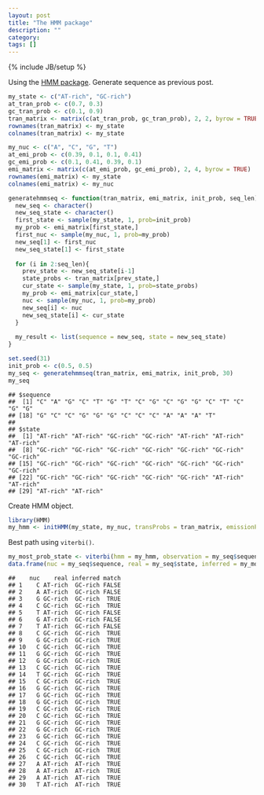 ```yaml
---
layout: post
title: "The HMM package"
description: ""
category: 
tags: []
---
```

{% include JB/setup %}

Using the [HMM package](https://cran.r-project.org/web/packages/HMM/index.html). Generate sequence as previous post.

``` r
my_state <- c("AT-rich", "GC-rich")
at_tran_prob <- c(0.7, 0.3)
gc_tran_prob <- c(0.1, 0.9)
tran_matrix <- matrix(c(at_tran_prob, gc_tran_prob), 2, 2, byrow = TRUE)
rownames(tran_matrix) <- my_state
colnames(tran_matrix) <- my_state

my_nuc <- c("A", "C", "G", "T")
at_emi_prob <- c(0.39, 0.1, 0.1, 0.41)
gc_emi_prob <- c(0.1, 0.41, 0.39, 0.1)
emi_matrix <- matrix(c(at_emi_prob, gc_emi_prob), 2, 4, byrow = TRUE)
rownames(emi_matrix) <- my_state
colnames(emi_matrix) <- my_nuc

generatehmmseq <- function(tran_matrix, emi_matrix, init_prob, seq_len){
  new_seq <- character()
  new_seq_state <- character()
  first_state <- sample(my_state, 1, prob=init_prob)
  my_prob <- emi_matrix[first_state,]
  first_nuc <- sample(my_nuc, 1, prob=my_prob)
  new_seq[1] <- first_nuc
  new_seq_state[1] <- first_state
  
  for (i in 2:seq_len){
    prev_state <- new_seq_state[i-1]
    state_probs <- tran_matrix[prev_state,]
    cur_state <- sample(my_state, 1, prob=state_probs)
    my_prob <- emi_matrix[cur_state,]
    nuc <- sample(my_nuc, 1, prob=my_prob)
    new_seq[i] <- nuc
    new_seq_state[i] <- cur_state
  }
  
  my_result <- list(sequence = new_seq, state = new_seq_state)
}

set.seed(31)
init_prob <- c(0.5, 0.5)
my_seq <- generatehmmseq(tran_matrix, emi_matrix, init_prob, 30)
my_seq
```

    ## $sequence
    ##  [1] "C" "A" "G" "C" "T" "G" "T" "C" "G" "C" "G" "G" "C" "T" "C" "G" "G"
    ## [18] "G" "C" "C" "G" "G" "G" "C" "C" "C" "A" "A" "A" "T"
    ## 
    ## $state
    ##  [1] "AT-rich" "AT-rich" "GC-rich" "GC-rich" "AT-rich" "AT-rich" "AT-rich"
    ##  [8] "GC-rich" "GC-rich" "GC-rich" "GC-rich" "GC-rich" "GC-rich" "GC-rich"
    ## [15] "GC-rich" "GC-rich" "GC-rich" "GC-rich" "GC-rich" "GC-rich" "GC-rich"
    ## [22] "GC-rich" "GC-rich" "GC-rich" "GC-rich" "GC-rich" "AT-rich" "AT-rich"
    ## [29] "AT-rich" "AT-rich"

Create HMM object.

``` r
library(HMM)
my_hmm <- initHMM(my_state, my_nuc, transProbs = tran_matrix, emissionProbs = emi_matrix)
```

Best path using `viterbi()`.

``` r
my_most_prob_state <- viterbi(hmm = my_hmm, observation = my_seq$sequence)
data.frame(nuc = my_seq$sequence, real = my_seq$state, inferred = my_most_prob_state, match = my_seq$state == my_most_prob_state)
```

    ##    nuc    real inferred match
    ## 1    C AT-rich  GC-rich FALSE
    ## 2    A AT-rich  GC-rich FALSE
    ## 3    G GC-rich  GC-rich  TRUE
    ## 4    C GC-rich  GC-rich  TRUE
    ## 5    T AT-rich  GC-rich FALSE
    ## 6    G AT-rich  GC-rich FALSE
    ## 7    T AT-rich  GC-rich FALSE
    ## 8    C GC-rich  GC-rich  TRUE
    ## 9    G GC-rich  GC-rich  TRUE
    ## 10   C GC-rich  GC-rich  TRUE
    ## 11   G GC-rich  GC-rich  TRUE
    ## 12   G GC-rich  GC-rich  TRUE
    ## 13   C GC-rich  GC-rich  TRUE
    ## 14   T GC-rich  GC-rich  TRUE
    ## 15   C GC-rich  GC-rich  TRUE
    ## 16   G GC-rich  GC-rich  TRUE
    ## 17   G GC-rich  GC-rich  TRUE
    ## 18   G GC-rich  GC-rich  TRUE
    ## 19   C GC-rich  GC-rich  TRUE
    ## 20   C GC-rich  GC-rich  TRUE
    ## 21   G GC-rich  GC-rich  TRUE
    ## 22   G GC-rich  GC-rich  TRUE
    ## 23   G GC-rich  GC-rich  TRUE
    ## 24   C GC-rich  GC-rich  TRUE
    ## 25   C GC-rich  GC-rich  TRUE
    ## 26   C GC-rich  GC-rich  TRUE
    ## 27   A AT-rich  AT-rich  TRUE
    ## 28   A AT-rich  AT-rich  TRUE
    ## 29   A AT-rich  AT-rich  TRUE
    ## 30   T AT-rich  AT-rich  TRUE
